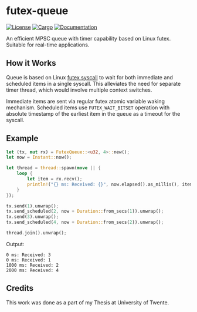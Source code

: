 # futex-queue

[![License](https://img.shields.io/badge/license-MIT%2FApache--2.0-blue.svg)](https://github.com/chemicstry/futex-queue)
[![Cargo](https://img.shields.io/crates/v/futex-queue.svg)](https://crates.io/crates/futex-queue)
[![Documentation](https://docs.rs/futex-queue/badge.svg)](https://docs.rs/futex-queue)

An efficient MPSC queue with timer capability based on Linux futex. Suitable for real-time applications.

## How it Works

Queue is based on Linux [futex syscall](https://man7.org/linux/man-pages/man2/futex.2.html) to wait for both immediate and scheduled items in a single syscall. This alleviates the need for separate timer thread, which would involve multiple context switches.

Immediate items are sent via regular futex atomic variable waking mechanism. Scheduled items use `FUTEX_WAIT_BITSET` operation with absolute timestamp of the earliest item in the queue as a timeout for the syscall.

## Example

```rust
let (tx, mut rx) = FutexQueue::<u32, 4>::new();
let now = Instant::now();

let thread = thread::spawn(move || {
    loop {
        let item = rx.recv();
        println!("{} ms: Received: {}", now.elapsed().as_millis(), item.value());
    }
});

tx.send(1).unwrap();
tx.send_scheduled(2, now + Duration::from_secs(1)).unwrap();
tx.send(3).unwrap();
tx.send_scheduled(4, now + Duration::from_secs(2)).unwrap();

thread.join().unwrap();
```

Output:

```
0 ms: Received: 3
0 ms: Received: 1
1000 ms: Received: 2
2000 ms: Received: 4
```

## Credits

This work was done as a part of my Thesis at University of Twente.
